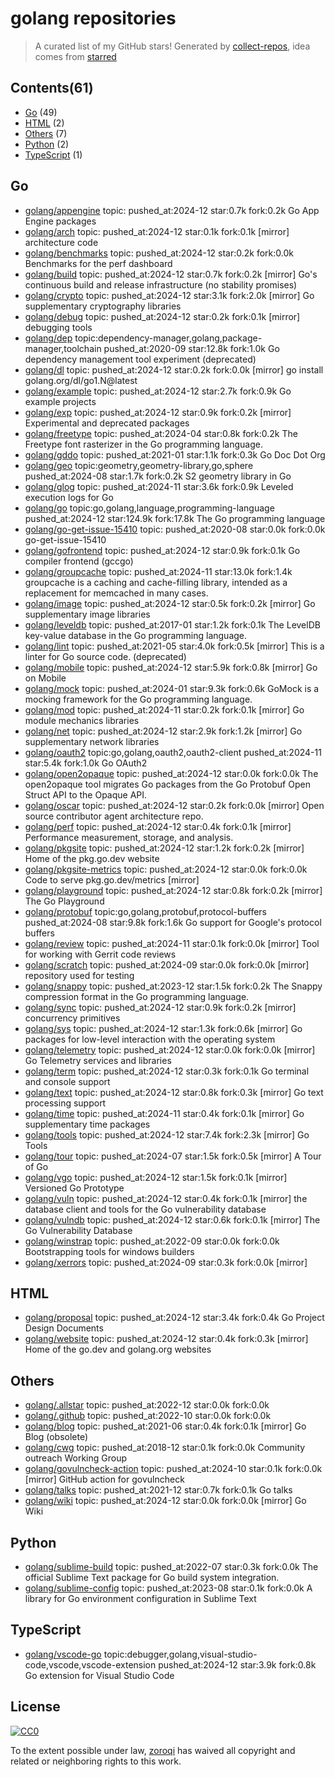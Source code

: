 # golang repositories


> A curated list of my GitHub stars!  Generated by [collect-repos](https://github.com/zoroqi/collect-repos), idea comes from [starred](https://github.com/maguowei/starred)  


## Contents(61)

- [Go](#go) (49)
- [HTML](#html) (2)
- [Others](#others) (7)
- [Python](#python) (2)
- [TypeScript](#typescript) (1)

## Go

- [golang/appengine](https://github.com/golang/appengine) topic: pushed_at:2024-12 star:0.7k fork:0.2k Go App Engine packages
- [golang/arch](https://github.com/golang/arch) topic: pushed_at:2024-12 star:0.1k fork:0.1k [mirror] architecture code
- [golang/benchmarks](https://github.com/golang/benchmarks) topic: pushed_at:2024-12 star:0.2k fork:0.0k Benchmarks for the perf dashboard
- [golang/build](https://github.com/golang/build) topic: pushed_at:2024-12 star:0.7k fork:0.2k [mirror] Go's continuous build and release infrastructure (no stability promises)
- [golang/crypto](https://github.com/golang/crypto) topic: pushed_at:2024-12 star:3.1k fork:2.0k [mirror] Go supplementary cryptography libraries
- [golang/debug](https://github.com/golang/debug) topic: pushed_at:2024-12 star:0.2k fork:0.1k [mirror] debugging tools
- [golang/dep](https://github.com/golang/dep) topic:dependency-manager,golang,package-manager,toolchain pushed_at:2020-09 star:12.8k fork:1.0k Go dependency management tool experiment (deprecated)
- [golang/dl](https://github.com/golang/dl) topic: pushed_at:2024-12 star:0.2k fork:0.0k [mirror] go install golang.org/dl/go1.N@latest
- [golang/example](https://github.com/golang/example) topic: pushed_at:2024-12 star:2.7k fork:0.9k Go example projects
- [golang/exp](https://github.com/golang/exp) topic: pushed_at:2024-12 star:0.9k fork:0.2k [mirror] Experimental and deprecated packages
- [golang/freetype](https://github.com/golang/freetype) topic: pushed_at:2024-04 star:0.8k fork:0.2k The Freetype font rasterizer in the Go programming language.
- [golang/gddo](https://github.com/golang/gddo) topic: pushed_at:2021-01 star:1.1k fork:0.3k Go Doc Dot Org
- [golang/geo](https://github.com/golang/geo) topic:geometry,geometry-library,go,sphere pushed_at:2024-08 star:1.7k fork:0.2k S2 geometry library in Go
- [golang/glog](https://github.com/golang/glog) topic: pushed_at:2024-11 star:3.6k fork:0.9k Leveled execution logs for Go
- [golang/go](https://github.com/golang/go) topic:go,golang,language,programming-language pushed_at:2024-12 star:124.9k fork:17.8k The Go programming language
- [golang/go-get-issue-15410](https://github.com/golang/go-get-issue-15410) topic: pushed_at:2020-08 star:0.0k fork:0.0k go-get-issue-15410
- [golang/gofrontend](https://github.com/golang/gofrontend) topic: pushed_at:2024-12 star:0.9k fork:0.1k Go compiler frontend (gccgo)
- [golang/groupcache](https://github.com/golang/groupcache) topic: pushed_at:2024-11 star:13.0k fork:1.4k groupcache is a caching and cache-filling library, intended as a replacement for memcached in many cases.
- [golang/image](https://github.com/golang/image) topic: pushed_at:2024-12 star:0.5k fork:0.2k [mirror] Go supplementary image libraries
- [golang/leveldb](https://github.com/golang/leveldb) topic: pushed_at:2017-01 star:1.2k fork:0.1k The LevelDB key-value database in the Go programming language.
- [golang/lint](https://github.com/golang/lint) topic: pushed_at:2021-05 star:4.0k fork:0.5k [mirror] This is a linter for Go source code. (deprecated)
- [golang/mobile](https://github.com/golang/mobile) topic: pushed_at:2024-12 star:5.9k fork:0.8k [mirror] Go on Mobile
- [golang/mock](https://github.com/golang/mock) topic: pushed_at:2024-01 star:9.3k fork:0.6k GoMock is a mocking framework for the Go programming language.
- [golang/mod](https://github.com/golang/mod) topic: pushed_at:2024-11 star:0.2k fork:0.1k [mirror] Go module mechanics libraries
- [golang/net](https://github.com/golang/net) topic: pushed_at:2024-12 star:2.9k fork:1.2k [mirror] Go supplementary network libraries
- [golang/oauth2](https://github.com/golang/oauth2) topic:go,golang,oauth2,oauth2-client pushed_at:2024-11 star:5.4k fork:1.0k Go OAuth2
- [golang/open2opaque](https://github.com/golang/open2opaque) topic: pushed_at:2024-12 star:0.0k fork:0.0k The open2opaque tool migrates Go packages from the Go Protobuf Open Struct API to the Opaque API.
- [golang/oscar](https://github.com/golang/oscar) topic: pushed_at:2024-12 star:0.2k fork:0.0k [mirror] Open source contributor agent architecture repo.
- [golang/perf](https://github.com/golang/perf) topic: pushed_at:2024-12 star:0.4k fork:0.1k [mirror] Performance measurement, storage, and analysis.
- [golang/pkgsite](https://github.com/golang/pkgsite) topic: pushed_at:2024-12 star:1.2k fork:0.2k [mirror] Home of the pkg.go.dev website
- [golang/pkgsite-metrics](https://github.com/golang/pkgsite-metrics) topic: pushed_at:2024-12 star:0.0k fork:0.0k Code to serve pkg.go.dev/metrics [mirror]
- [golang/playground](https://github.com/golang/playground) topic: pushed_at:2024-12 star:0.8k fork:0.2k [mirror] The Go Playground
- [golang/protobuf](https://github.com/golang/protobuf) topic:go,golang,protobuf,protocol-buffers pushed_at:2024-08 star:9.8k fork:1.6k Go support for Google's protocol buffers
- [golang/review](https://github.com/golang/review) topic: pushed_at:2024-11 star:0.1k fork:0.0k [mirror] Tool for working with Gerrit code reviews
- [golang/scratch](https://github.com/golang/scratch) topic: pushed_at:2024-09 star:0.0k fork:0.0k [mirror] repository used for testing
- [golang/snappy](https://github.com/golang/snappy) topic: pushed_at:2023-12 star:1.5k fork:0.2k The Snappy compression format in the Go programming language.
- [golang/sync](https://github.com/golang/sync) topic: pushed_at:2024-12 star:0.9k fork:0.2k [mirror] concurrency primitives
- [golang/sys](https://github.com/golang/sys) topic: pushed_at:2024-12 star:1.3k fork:0.6k [mirror] Go packages for low-level interaction with the operating system
- [golang/telemetry](https://github.com/golang/telemetry) topic: pushed_at:2024-12 star:0.0k fork:0.0k [mirror] Go Telemetry services and libraries
- [golang/term](https://github.com/golang/term) topic: pushed_at:2024-12 star:0.3k fork:0.1k Go terminal and console support
- [golang/text](https://github.com/golang/text) topic: pushed_at:2024-12 star:0.8k fork:0.3k [mirror] Go text processing support
- [golang/time](https://github.com/golang/time) topic: pushed_at:2024-11 star:0.4k fork:0.1k [mirror] Go supplementary time packages
- [golang/tools](https://github.com/golang/tools) topic: pushed_at:2024-12 star:7.4k fork:2.3k [mirror] Go Tools
- [golang/tour](https://github.com/golang/tour) topic: pushed_at:2024-07 star:1.5k fork:0.5k [mirror] A Tour of Go
- [golang/vgo](https://github.com/golang/vgo) topic: pushed_at:2024-12 star:1.5k fork:0.1k [mirror] Versioned Go Prototype
- [golang/vuln](https://github.com/golang/vuln) topic: pushed_at:2024-12 star:0.4k fork:0.1k [mirror] the database client and tools for the Go vulnerability database
- [golang/vulndb](https://github.com/golang/vulndb) topic: pushed_at:2024-12 star:0.6k fork:0.1k [mirror] The Go Vulnerability Database
- [golang/winstrap](https://github.com/golang/winstrap) topic: pushed_at:2022-09 star:0.0k fork:0.0k Bootstrapping tools for windows builders
- [golang/xerrors](https://github.com/golang/xerrors) topic: pushed_at:2024-09 star:0.3k fork:0.0k [mirror]

## HTML

- [golang/proposal](https://github.com/golang/proposal) topic: pushed_at:2024-12 star:3.4k fork:0.4k Go Project Design Documents
- [golang/website](https://github.com/golang/website) topic: pushed_at:2024-12 star:0.4k fork:0.3k [mirror] Home of the go.dev and golang.org websites

## Others

- [golang/.allstar](https://github.com/golang/.allstar) topic: pushed_at:2022-12 star:0.0k fork:0.0k 
- [golang/.github](https://github.com/golang/.github) topic: pushed_at:2022-10 star:0.0k fork:0.0k 
- [golang/blog](https://github.com/golang/blog) topic: pushed_at:2021-06 star:0.4k fork:0.1k [mirror] Go Blog (obsolete)
- [golang/cwg](https://github.com/golang/cwg) topic: pushed_at:2018-12 star:0.1k fork:0.0k Community outreach Working Group
- [golang/govulncheck-action](https://github.com/golang/govulncheck-action) topic: pushed_at:2024-10 star:0.1k fork:0.0k [mirror] GitHub action for govulncheck
- [golang/talks](https://github.com/golang/talks) topic: pushed_at:2021-12 star:0.7k fork:0.1k Go talks
- [golang/wiki](https://github.com/golang/wiki) topic: pushed_at:2024-12 star:0.0k fork:0.0k [mirror] Go Wiki

## Python

- [golang/sublime-build](https://github.com/golang/sublime-build) topic: pushed_at:2022-07 star:0.3k fork:0.0k The official Sublime Text package for Go build system integration.
- [golang/sublime-config](https://github.com/golang/sublime-config) topic: pushed_at:2023-08 star:0.1k fork:0.0k A library for Go environment configuration in Sublime Text

## TypeScript

- [golang/vscode-go](https://github.com/golang/vscode-go) topic:debugger,golang,visual-studio-code,vscode,vscode-extension pushed_at:2024-12 star:3.9k fork:0.8k Go extension for Visual Studio Code


## License

[![CC0](http://mirrors.creativecommons.org/presskit/buttons/88x31/svg/cc-zero.svg)](https://creativecommons.org/publicdomain/zero/1.0/)

To the extent possible under law, [zoroqi](https://github.com/zoroqi) has waived all copyright and related or neighboring rights to this work.
